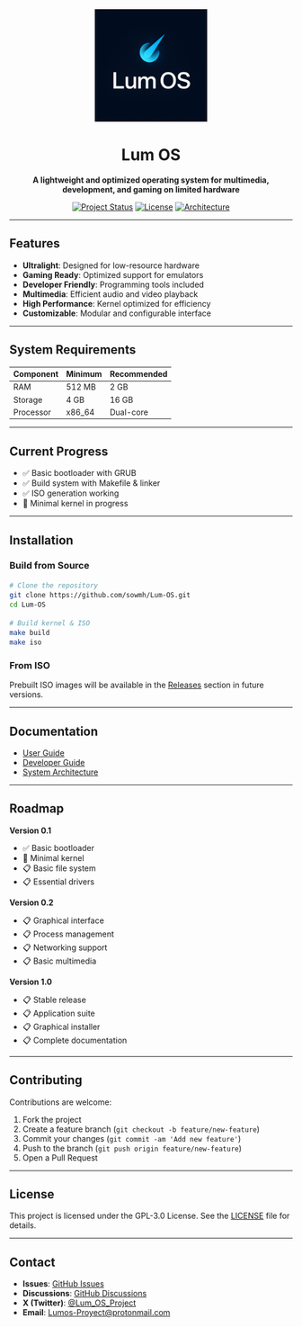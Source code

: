 <div align="center">
  <img src="./assets/logo.png" alt="Lum OS Logo" width="200"/>

# Lum OS

**A lightweight and optimized operating system for multimedia, development, and gaming on limited hardware**

[![Project Status](https://img.shields.io/badge/status-in_development-yellow.svg)](https://github.com/sowmh/Lum-OS)
[![License](https://img.shields.io/badge/license-GPL--3.0-blue.svg)](LICENSE)
[![Architecture](https://img.shields.io/badge/arch-x86__64-lightgrey.svg)]()

</div>

---

## Features

* **Ultralight**: Designed for low-resource hardware
* **Gaming Ready**: Optimized support for emulators
* **Developer Friendly**: Programming tools included
* **Multimedia**: Efficient audio and video playback
* **High Performance**: Kernel optimized for efficiency
* **Customizable**: Modular and configurable interface

---

## System Requirements

| Component | Minimum | Recommended |
| --------- | ------- | ----------- |
| RAM       | 512 MB  | 2 GB        |
| Storage   | 4 GB    | 16 GB       |
| Processor | x86\_64 | Dual-core   |

---

## Current Progress

* ✅ Basic bootloader with GRUB
* ✅ Build system with Makefile & linker
* ✅ ISO generation working
* 🔄 Minimal kernel in progress

---

## Installation

### Build from Source

```bash
# Clone the repository
git clone https://github.com/sowmh/Lum-OS.git
cd Lum-OS

# Build kernel & ISO
make build
make iso
```

### From ISO

Prebuilt ISO images will be available in the [Releases](https://github.com/sowmh/Lum-OS/releases) section in future versions.

---

## Documentation

* [User Guide](docs/user-guide.md)
* [Developer Guide](docs/developer-guide.md)
* [System Architecture](docs/system-architecture.md)

---

## Roadmap

**Version 0.1**

* ✅ Basic bootloader
* 🔄 Minimal kernel
* 📋 Basic file system
* 📋 Essential drivers

**Version 0.2**

* 📋 Graphical interface
* 📋 Process management
* 📋 Networking support
* 📋 Basic multimedia

**Version 1.0**

* 📋 Stable release
* 📋 Application suite
* 📋 Graphical installer
* 📋 Complete documentation

---

## Contributing

Contributions are welcome:

1. Fork the project
2. Create a feature branch (`git checkout -b feature/new-feature`)
3. Commit your changes (`git commit -am 'Add new feature'`)
4. Push to the branch (`git push origin feature/new-feature`)
5. Open a Pull Request

---

## License

This project is licensed under the GPL-3.0 License. See the [LICENSE](LICENSE) file for details.

---

## Contact

* **Issues**: [GitHub Issues](https://github.com/sowmh/Lum-OS/issues)
* **Discussions**: [GitHub Discussions](https://github.com/sowmh/Lum-OS/discussions)
* **X (Twitter)**: [@Lum\_OS\_Project](https://twitter.com/Lum_OS_Project)
* **Email**: [Lumos-Proyect@protonmail.com](mailto:Lumos-Proyect@protonmail.com)
